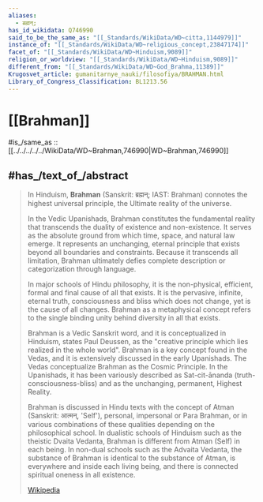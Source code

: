 ```yaml
---
aliases:
  - ब्रह्मन्;
has_id_wikidata: Q746990
said_to_be_the_same_as: "[[_Standards/WikiData/WD~citta,1144979]]"
instance_of: "[[_Standards/WikiData/WD~religious_concept,23847174]]"
facet_of: "[[_Standards/WikiData/WD~Hinduism,9089]]"
religion_or_worldview: "[[_Standards/WikiData/WD~Hinduism,9089]]"
different_from: "[[_Standards/WikiData/WD~God_Brahma,11389]]"
Krugosvet_article: gumanitarnye_nauki/filosofiya/BRAHMAN.html
Library_of_Congress_Classification: BL1213.56
---
```


# [[Brahman]] 

#is_/same_as :: [[../../../../../WikiData/WD~Brahman,746990|WD~Brahman,746990]] 

## #has_/text_of_/abstract 

> In Hinduism, **Brahman** (Sanskrit: ब्रह्मन्; IAST: Brahman) 
> connotes the highest universal principle, the Ultimate reality of the universe. 
> 
> In the Vedic Upanishads, Brahman constitutes the fundamental reality 
> that transcends the duality of existence and non-existence. 
> It serves as the absolute ground from which time, space, and natural law emerge. It represents an unchanging, eternal principle that exists beyond all boundaries and constraints. Because it transcends all limitation, Brahman ultimately defies complete description or categorization through language.
>
> In major schools of Hindu philosophy, it is the non-physical, efficient, formal and final cause of all that exists. It is the pervasive, infinite, eternal truth, consciousness and bliss which does not change, yet is the cause of all changes. Brahman as a metaphysical concept refers to the single binding unity behind diversity in all that exists.
>
> Brahman is a Vedic Sanskrit word, and it is conceptualized in Hinduism, states Paul Deussen, as the "creative principle which lies realized in the whole world". Brahman is a key concept found in the Vedas, and it is extensively discussed in the early Upanishads. The Vedas conceptualize Brahman as the Cosmic Principle. In the Upanishads, it has been variously described as Sat-cit-ānanda (truth-consciousness-bliss) and as the unchanging, permanent, Highest Reality.
>
> Brahman is discussed in Hindu texts with the concept of Atman (Sanskrit: आत्मन्, 'Self'), personal, impersonal or Para Brahman, or in various combinations of these qualities depending on the philosophical school. In dualistic schools of Hinduism such as the theistic Dvaita Vedanta, Brahman is different from Atman (Self) in each being. In non-dual schools such as the Advaita Vedanta, the substance of Brahman is identical to the substance of Atman, is everywhere and inside each living being, and there is connected spiritual oneness in all existence.
>
> [Wikipedia](https://en.wikipedia.org/wiki/Brahman) 